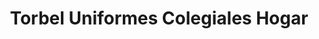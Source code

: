 ---
title: "Torbel Uniformes Colegiales Hogar"
url: /sevilla/torbel-uniformes-colegiales-hogar/
shop: ropa
---